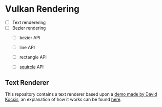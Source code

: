 # Vulkan Rendering

- [ ] Text renderering
- [ ] Bezier rendering
  - [ ] bezier API
  - [ ] line API
  - [ ] rectangle API
  - [ ] [squircle](https://www.paintcodeapp.com/news/code-for-ios-7-rounded-rectangles) API



## Text Renderer

This repository contains a text renderer based upon a [demo made by Dávid Kocsis](https://github.com/kocsis1david/font-demo), an explanation of how it works can be found [here](wiki/Text-Rendering.md).





